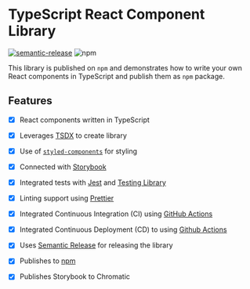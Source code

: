 # TypeScript React Component Library
[![semantic-release](https://img.shields.io/badge/%20%20%F0%9F%93%A6%F0%9F%9A%80-semantic--release-e10079.svg)](https://github.com/semantic-release/semantic-release)
![npm](https://img.shields.io/npm/v/@h2_demo/p2)


This library is published on `npm` and demonstrates how to write your own React components in TypeScript and publish them as `npm` package.

## Features  

-[x] React components written in TypeScript
-[x] Leverages [TSDX](https://tsdx.io/) to create library
-[x] Use of [`styled-components`](https://styled-components.com/) for styling
-[x] Connected with [Storybook](https://storybook.js.org/)
-[x] Integrated tests with [Jest](https://jestjs.io/) and [Testing Library](https://testing-library.com/)
-[x] Linting support using [Prettier](https://prettier.io/)
-[x] Integrated Continuous Integration (CI) using [GitHub Actions](https://github.com/hhimanshu/ts-react-components-lib/actions/workflows/main.yml)
-[x] Integrated Continuous Deployment (CD) to using [Github Actions](https://github.com/hhimanshu/ts-react-components-lib/actions/workflows/release.yml)
-[x] Uses [Semantic Release](https://semantic-release.gitbook.io/semantic-release/) for releasing the library
-[x] Publishes to [npm](https://www.npmjs.com/package/@h2_demo/p2)
-[x] Publishes Storybook to Chromatic



